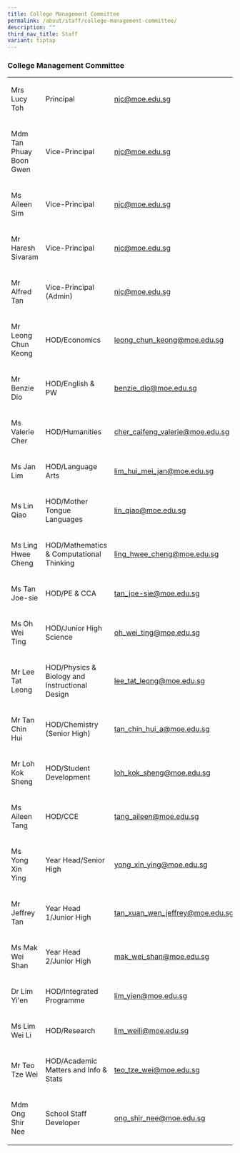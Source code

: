 ```yaml
---
title: College Management Committee
permalink: /about/staff/college-management-committee/
description: ""
third_nav_title: Staff
variant: tiptap
---
```

<h3>College Management Committee</h3><table><tbody><tr><td rowspan="1" colspan="1"><p>Mrs Lucy Toh</p></td><td rowspan="1" colspan="1"><p>Principal</p></td><td rowspan="1" colspan="1"><p><a href="mailto:njc@moe.edu.sg" rel="noopener noreferrer nofollow" target="_blank">njc@moe.edu.sg</a></p></td></tr><tr><td rowspan="1" colspan="1"><p>Mdm Tan Phuay Boon Gwen</p></td><td rowspan="1" colspan="1"><p>Vice-Principal</p></td><td rowspan="1" colspan="1"><p><a href="mailto:njc@moe.edu.sg" rel="noopener noreferrer nofollow" target="_blank">njc@moe.edu.sg</a></p></td></tr><tr><td rowspan="1" colspan="1"><p>Ms Aileen Sim</p></td><td rowspan="1" colspan="1"><p>Vice-Principal</p></td><td rowspan="1" colspan="1"><p><a href="mailto:njc@moe.edu.sg" rel="noopener noreferrer nofollow" target="_blank">njc@moe.edu.sg</a></p></td></tr><tr><td rowspan="1" colspan="1"><p>Mr Haresh Sivaram</p></td><td rowspan="1" colspan="1"><p>Vice-Principal</p></td><td rowspan="1" colspan="1"><p><a href="mailto:njc@moe.edu.sg" rel="noopener noreferrer nofollow" target="_blank">njc@moe.edu.sg</a></p></td></tr><tr><td rowspan="1" colspan="1"><p>Mr Alfred Tan</p></td><td rowspan="1" colspan="1"><p>Vice-Principal (Admin)</p></td><td rowspan="1" colspan="1"><p><a href="mailto:njc@moe.edu.sg" rel="noopener noreferrer nofollow" target="_blank">njc@moe.edu.sg</a></p></td></tr><tr><td rowspan="1" colspan="1"><p>Mr Leong Chun Keong</p></td><td rowspan="1" colspan="1"><p>HOD/Economics</p></td><td rowspan="1" colspan="1"><p><a href="mailto:leong_chun_keong@moe.edu.sg" rel="noopener noreferrer nofollow" target="_blank">leong_chun_keong@moe.edu.sg</a></p></td></tr><tr><td rowspan="1" colspan="1"><p>Mr Benzie Dio</p></td><td rowspan="1" colspan="1"><p>HOD/English &amp; PW</p></td><td rowspan="1" colspan="1"><p><a href="mailto:benzie_dio@moe.edu.sg" rel="noopener noreferrer nofollow" target="_blank">benzie_dio@moe.edu.sg</a></p></td></tr><tr><td rowspan="1" colspan="1"><p>Ms Valerie Cher</p></td><td rowspan="1" colspan="1"><p>HOD/Humanities</p></td><td rowspan="1" colspan="1"><p><a href="mailto:cher_caifeng_valerie@moe.edu.sg" rel="noopener noreferrer nofollow" target="_blank">cher_caifeng_valerie@moe.edu.sg</a></p></td></tr><tr><td rowspan="1" colspan="1"><p>Ms Jan Lim</p></td><td rowspan="1" colspan="1"><p>HOD/Language Arts</p></td><td rowspan="1" colspan="1"><p><a href="mailto:lim_hui_mei_jan@moe.edu.sg" rel="noopener noreferrer nofollow" target="_blank">lim_hui_mei_jan@moe.edu.sg</a></p></td></tr><tr><td rowspan="1" colspan="1"><p>Ms Lin Qiao</p></td><td rowspan="1" colspan="1"><p>HOD/Mother Tongue Languages</p></td><td rowspan="1" colspan="1"><p><a href="mailto:lin_qiao@moe.edu.sg" rel="noopener noreferrer nofollow" target="_blank">lin_qiao@moe.edu.sg</a></p></td></tr><tr><td rowspan="1" colspan="1"><p>Ms Ling Hwee Cheng</p></td><td rowspan="1" colspan="1"><p>HOD/Mathematics &amp; Computational Thinking</p></td><td rowspan="1" colspan="1"><p><a href="mailto:ling_hwee_cheng@moe.edu.sg" rel="noopener noreferrer nofollow" target="_blank">ling_hwee_cheng@moe.edu.sg</a></p></td></tr><tr><td rowspan="1" colspan="1"><p>Ms Tan Joe-sie</p></td><td rowspan="1" colspan="1"><p>HOD/PE &amp; CCA</p></td><td rowspan="1" colspan="1"><p><a href="mailto:tan_joe-sie@moe.edu.sg" rel="noopener noreferrer nofollow" target="_blank">tan_joe-sie@moe.edu.sg</a></p></td></tr><tr><td rowspan="1" colspan="1"><p>Ms Oh Wei Ting</p></td><td rowspan="1" colspan="1"><p>HOD/Junior High Science</p></td><td rowspan="1" colspan="1"><p><a href="mailto:oh_wei_ting@moe.edu.sg" rel="noopener noreferrer nofollow" target="_blank">oh_wei_ting@moe.edu.sg</a></p></td></tr><tr><td rowspan="1" colspan="1"><p>Mr Lee Tat Leong</p></td><td rowspan="1" colspan="1"><p>HOD/Physics &amp; Biology and Instructional Design</p></td><td rowspan="1" colspan="1"><p><a href="mailto:lee_tat_leong@moe.edu.sg" rel="noopener noreferrer nofollow" target="_blank">lee_tat_leong@moe.edu.sg</a></p></td></tr><tr><td rowspan="1" colspan="1"><p>Mr Tan Chin Hui</p></td><td rowspan="1" colspan="1"><p>HOD/Chemistry (Senior High)</p></td><td rowspan="1" colspan="1"><p><a href="mailto:tan_chin_hui_a@moe.edu.sg" rel="noopener noreferrer nofollow" target="_blank">tan_chin_hui_a@moe.edu.sg</a></p></td></tr><tr><td rowspan="1" colspan="1"><p>Mr Loh Kok Sheng</p></td><td rowspan="1" colspan="1"><p>HOD/Student Development</p></td><td rowspan="1" colspan="1"><p><a href="mailto:loh_kok_sheng@moe.edu.sg" rel="noopener noreferrer nofollow" target="_blank">loh_kok_sheng@moe.edu.sg</a></p></td></tr><tr><td rowspan="1" colspan="1"><p>Ms Aileen Tang</p></td><td rowspan="1" colspan="1"><p>HOD/CCE</p></td><td rowspan="1" colspan="1"><p><a href="mailto:tang_aileen@moe.edu.sg" rel="noopener noreferrer nofollow" target="_blank">tang_aileen@moe.edu.sg</a></p></td></tr><tr><td rowspan="1" colspan="1"><p>Ms Yong Xin Ying</p></td><td rowspan="1" colspan="1"><p>Year Head/Senior High</p></td><td rowspan="1" colspan="1"><p><a href="mailto:yong_xin_ying@moe.edu.sg" rel="noopener noreferrer nofollow" target="_blank">yong_xin_ying@moe.edu.sg</a></p></td></tr><tr><td rowspan="1" colspan="1"><p>Mr Jeffrey Tan</p></td><td rowspan="1" colspan="1"><p>Year Head 1/Junior High</p></td><td rowspan="1" colspan="1"><p><a href="mailto:tan_xuan_wen_jeffrey@moe.edu.sg" rel="noopener noreferrer nofollow" target="_blank">tan_xuan_wen_jeffrey@moe.edu.sg</a></p></td></tr><tr><td rowspan="1" colspan="1"><p>Ms Mak Wei Shan</p></td><td rowspan="1" colspan="1"><p>Year Head 2/Junior High</p></td><td rowspan="1" colspan="1"><p><a href="mailto:mak_wei_shan@moe.edu.sg" rel="noopener noreferrer nofollow" target="_blank">mak_wei_shan@moe.edu.sg</a></p></td></tr><tr><td rowspan="1" colspan="1"><p>Dr Lim Yi'en</p></td><td rowspan="1" colspan="1"><p>HOD/Integrated Programme</p></td><td rowspan="1" colspan="1"><p><a href="mailto:lim_yien@moe.edu.sg" rel="noopener noreferrer nofollow" target="_blank">lim_yien@moe.edu.sg</a></p></td></tr><tr><td rowspan="1" colspan="1"><p>Ms Lim Wei Li</p></td><td rowspan="1" colspan="1"><p>HOD/Research</p></td><td rowspan="1" colspan="1"><p><a href="mailto:lim_weili@moe.edu.sg" rel="noopener noreferrer nofollow" target="_blank">lim_weili@moe.edu.sg</a></p></td></tr><tr><td rowspan="1" colspan="1"><p>Mr Teo Tze Wei</p></td><td rowspan="1" colspan="1"><p>HOD/Academic Matters and Info &amp; Stats</p></td><td rowspan="1" colspan="1"><p><a href="mailto:teo_tze_wei@moe.edu.sg" rel="noopener noreferrer nofollow" target="_blank">teo_tze_wei@moe.edu.sg</a></p></td></tr><tr><td rowspan="1" colspan="1"><p>Mdm Ong Shir Nee</p></td><td rowspan="1" colspan="1"><p>School Staff Developer</p></td><td rowspan="1" colspan="1"><p><a href="mailto:ong_shir_nee@moe.edu.sg" rel="noopener noreferrer nofollow" target="_blank">ong_shir_nee@moe.edu.sg</a></p></td></tr></tbody></table><p></p>